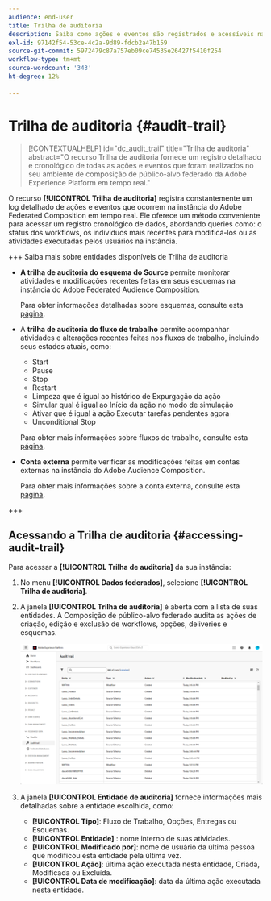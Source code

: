 ```yaml
---
audience: end-user
title: Trilha de auditoria
description: Saiba como ações e eventos são registrados e acessíveis na trilha de auditoria
exl-id: 97142f54-53ce-4c2a-9d89-fdcb2a47b159
source-git-commit: 5972479c87a757eb09ce74535e26427f5410f254
workflow-type: tm+mt
source-wordcount: '343'
ht-degree: 12%

---
```


# Trilha de auditoria {#audit-trail}

>[!CONTEXTUALHELP]
>id="dc_audit_trail"
>title="Trilha de auditoria"
>abstract="O recurso Trilha de auditoria fornece um registro detalhado e cronológico de todas as ações e eventos que foram realizados no seu ambiente de composição de público-alvo federado da Adobe Experience Platform em tempo real."

O recurso **[!UICONTROL Trilha de auditoria]** registra constantemente um log detalhado de ações e eventos que ocorrem na instância do Adobe Federated Composition em tempo real. Ele oferece um método conveniente para acessar um registro cronológico de dados, abordando queries como: o status dos workflows, os indivíduos mais recentes para modificá-los ou as atividades executadas pelos usuários na instância.

+++ Saiba mais sobre entidades disponíveis de Trilha de auditoria

* **A trilha de auditoria do esquema do Source** permite monitorar atividades e modificações recentes feitas em seus esquemas na instância do Adobe Federated Audience Composition.

  Para obter informações detalhadas sobre esquemas, consulte esta [página](../customer/schemas.md).

* A **trilha de auditoria do fluxo de trabalho** permite acompanhar atividades e alterações recentes feitas nos fluxos de trabalho, incluindo seus estados atuais, como:

   * Start
   * Pause
   * Stop
   * Restart
   * Limpeza que é igual ao histórico de Expurgação da ação
   * Simular qual é igual ao Início da ação no modo de simulação
   * Ativar que é igual à ação Executar tarefas pendentes agora
   * Unconditional Stop

  Para obter mais informações sobre fluxos de trabalho, consulte esta [página](../compositions/gs-compositions.md).

* **Conta externa** permite verificar as modificações feitas em contas externas na instância do Adobe Audience Composition.

  Para obter mais informações sobre a conta externa, consulte esta [página](../connections/federated-db.md).

+++

## Acessando a Trilha de auditoria {#accessing-audit-trail}

Para acessar a **[!UICONTROL Trilha de auditoria]** da sua instância:

1. No menu **[!UICONTROL Dados federados]**, selecione **[!UICONTROL Trilha de auditoria]**.

1. A janela **[!UICONTROL Trilha de auditoria]** é aberta com a lista de suas entidades. A Composição de público-alvo federado audita as ações de criação, edição e exclusão de workflows, opções, deliveries e esquemas.

   ![](assets/audit_trail.png)

1. A janela **[!UICONTROL Entidade de auditoria]** fornece informações mais detalhadas sobre a entidade escolhida, como:

   * **[!UICONTROL Tipo]**: Fluxo de Trabalho, Opções, Entregas ou Esquemas.
   * **[!UICONTROL Entidade]** : nome interno de suas atividades.
   * **[!UICONTROL Modificado por]**: nome de usuário da última pessoa que modificou esta entidade pela última vez.
   * **[!UICONTROL Ação]**: última ação executada nesta entidade, Criada, Modificada ou Excluída.
   * **[!UICONTROL Data de modificação]**: data da última ação executada nesta entidade.
